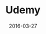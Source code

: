 ---
layout: site
title: "Udemy"
date: 2016-03-27
categories: [education]
version: 1.5.11
major: 1
minor: 5
patch: 11
slug: udemy
link: https://www.udemy.com/courses/search/?q=angular
submitter: lpolepeddi
permalink: /sites/:slug
---